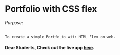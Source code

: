 # Portfolio with CSS flex

###### Purpose:
    To create a simple Portfolio with HTML Flex on web.

#### Dear Students, Check out the live app [here](https://priyanka23-brs.github.io/goal-5/).
